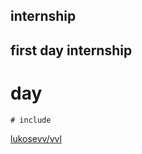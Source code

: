 ## internship ##
## first day internship
# day #
```
# include

```
[lukosevv/vvl](https://github.com/lukosevv/vvl)
